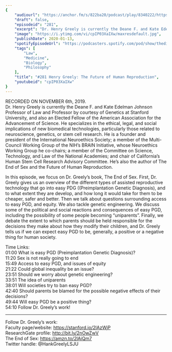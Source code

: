 ```yaml
---
{
	"audiourl": "https://anchor.fm/s/822ba20/podcast/play/8340222/https%3A%2F%2Fd3ctxlq1ktw2nl.cloudfront.net%2Fproduction%2F2019-10-8%2F33413504-44100-2-6d53cf111c4b6.m4a",
	"draft": false,
	"episodeid": "281",
	"excerpt": "Dr. Henry Greely is currently the Deane F. and Kate Edelman Johnson Professor of Law and Professor by courtesy of Genetics at Stanford University, and also an Elected Fellow of the American Association for the Advancement of Science. He specializes in the ethical, legal, and social implications of new biomedical technologies, particularly those related to neuroscience, genetics, or stem cell research. He is a founder and president of the International Neuroethics Society; a member of the Multi-Council Working Group of the NIH’s BRAIN Initiative, whose Neuroethics Working Group he co-chairs; a member of the Committee on Science, Technology, and Law of the National Academies; and chair of California’s Human Stem Cell Research Advisory Committee. He’s also the author of The End of Sex and the Future of Human Reproduction.",
	"image": "https://i.ytimg.com/vi/cpIP03XaIXw/maxresdefault.jpg",
	"publishDate": 2020-01-13,
	"spotifyEpisodeUrl": "https://podcasters.spotify.com/pod/show/thedissenter/episodes/281-Henry-Greely-The-Future-of-Human-Reproduction-e8t19u",
	"tags": [
		"Law",
		"Medicine",
		"Biology",
		"Philosophy"
	],
	"title": "#281 Henry Greely: The Future of Human Reproduction",
	"youtubeid": "cpIP03XaIXw"
}
---
```

RECORDED ON NOVEMBER 6th, 2019.  
Dr. Henry Greely is currently the Deane F. and Kate Edelman Johnson Professor of Law and Professor by courtesy of Genetics at Stanford University, and also an Elected Fellow of the American Association for the Advancement of Science. He specializes in the ethical, legal, and social implications of new biomedical technologies, particularly those related to neuroscience, genetics, or stem cell research. He is a founder and president of the International Neuroethics Society; a member of the Multi-Council Working Group of the NIH’s BRAIN Initiative, whose Neuroethics Working Group he co-chairs; a member of the Committee on Science, Technology, and Law of the National Academies; and chair of California’s Human Stem Cell Research Advisory Committee. He’s also the author of The End of Sex and the Future of Human Reproduction.

In this episode, we focus on Dr. Greely’s book, The End of Sex. First, Dr. Greely gives us an overview of the different types of assisted reproductive technology that go into easy PDG ((Preimplantation Genetic Diagnosis), and to what extent they are develop, and how long it would take for them to be cheaper, safer and better. Then we talk about questions surrounding access to easy PGD, and equity. We also tackle genetic engineering. We discuss some of the political and social reactions and consequences of easy PGD, including the possibility of some people becoming “uniparents”. Finally, we debate the extent to which parents should be held responsible for the decisions they make about how they modify their children, and Dr. Greely tells us if we can expect easy PGD to be, generally, a positive or a negative thing for human society.

Time Links:  
<time>01:00</time> What is easy PGD (Preimplantation Genetic Diagnosis)?  
<time>11:20</time> Sex is not really going to end   
<time>15:49</time> Access to easy PGD, and issues of equity  
<time>21:22</time> Could global inequality be an issue?   
<time>23:51</time> Should we worry about genetic engineering?  
<time>33:51</time> The idea of uniparents  
<time>38:01</time> Will societies try to ban easy PGD?  
<time>42:40</time> Should parents be blamed for the possible negative effects of their decisions?  
<time>49:44</time> Will easy PGD be a positive thing?  
<time>54:10</time> Follow Dr. Greely’s work!

---

Follow Dr. Greely’s work:  
Faculty page/website: https://stanford.io/2lAzWjP  
ResearchGate profile: http://bit.ly/2nOwZwV  
The End of Sex: https://amzn.to/2lAiQm7  
Twitter handle: @HankGreelyLSJU
